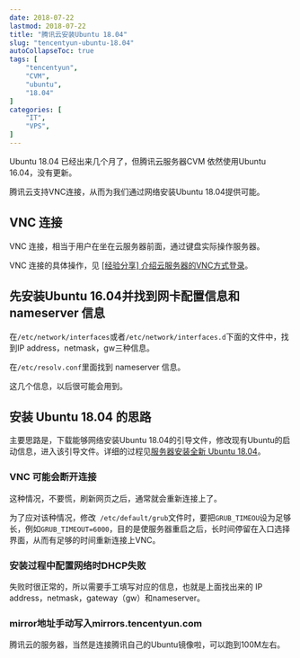 ```yaml
---
date: 2018-07-22
lastmod: 2018-07-22
title: "腾讯云安装Ubuntu 18.04"
slug: "tencentyun-ubuntu-18.04"
autoCollapseToc: true
tags: [
    "tencentyun",
    "CVM",
    "ubuntu",
    "18.04"
]
categories: [
    "IT",
    "VPS",
]
---
```


Ubuntu 18.04 已经出来几个月了，但腾讯云服务器CVM 依然使用Ubuntu 16.04，没有更新。

腾讯云支持VNC连接，从而为我们通过网络安装Ubuntu 18.04提供可能。

## VNC 连接

VNC 连接，相当于用户在坐在云服务器前面，通过键盘实际操作服务器。

VNC 连接的具体操作，见 [[经验分享] 介绍云服务器的VNC方式登录](http://bbs.qcloud.com/thread-47908-1-1.html)。

## 先安装Ubuntu 16.04并找到网卡配置信息和 nameserver 信息

在`/etc/network/interfaces`或者`/etc/network/interfaces.d`下面的文件中，找到IP address，netmask，gw三种信息。

在`/etc/resolv.conf`里面找到 nameserver 信息。

这几个信息，以后很可能会用到。

<!--more-->

## 安装 Ubuntu 18.04 的思路

主要思路是，下载能够网络安装Ubuntu 18.04的引导文件，修改现有Ubuntu的启动信息，进入该引导文件。详细的过程见[服务器安装全新 Ubuntu 18.04](https://i-meto.com/netboot-ubuntu-18-04/)。

### VNC 可能会断开连接

这种情况，不要慌，刷新网页之后，通常就会重新连接上了。

为了应对该种情况，修改` /etc/default/grub`文件时，要把`GRUB_TIMEOU`设为足够长，例如`GRUB_TIMEOUT=6000`，目的是使服务器重启之后，长时间停留在入口选择界面，从而有足够的时间重新连接上VNC。

### 安装过程中配置网络时DHCP失败

失败时很正常的，所以需要手工填写对应的信息，也就是上面找出来的 IP address，netmask，gateway（gw）和nameserver。

### mirror地址手动写入mirrors.tencentyun.com

腾讯云的服务器，当然是连接腾讯自己的Ubuntu镜像啦，可以跑到100M左右。

